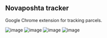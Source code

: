 ## Novaposhta tracker

Google Chrome extension for tracking parcels.

![image](https://github.com/user-attachments/assets/5ae0001e-ef5b-4051-9152-1be84c8fec16)
![image](https://github.com/user-attachments/assets/77cb723e-1d58-4258-8e7b-d81aba0679f3)
![image](https://github.com/user-attachments/assets/b47a2b0e-205b-4677-9122-2ff7946c13d8)
![image](https://github.com/user-attachments/assets/b9a0854f-687d-4396-94c1-c445259759dc)
